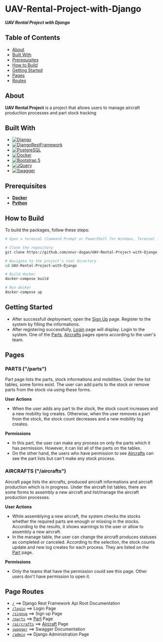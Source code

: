 # UAV-Rental-Project-with-Django

***UAV Rental Project with Django*** 

## Table of Contents
- [About](#about)
- [Built With](#built-with)
- [Prerequisites](#prerequisites)
- [How to Build](#how-to-build)
- [Getting Started](#getting-started)
- [Pages](#pages)
- [Routes](#page-routes)

## About
**UAV Rental Project** is a project that allows users to manage aircraft production processes and part stock tracking

## Built With
* [![Django][Django.com]][Django-url]
* [![DjangoRestFramework][DjangoRestFramework.com]][DjangoRestFramework-url]
* [![PostgreSQL][PostgreSQL.com]][PostgreSQL-url]
* [![Docker][Docker.com]][Docker-url]
* [![Bootstrap 5][Bootstrap.com]][Bootstrap-url]
* [![JQuery][JQuery.com]][JQuery-url]
* [![Swagger][Swagger.com]][Swagger-url]

## Prerequisites 
- **[Docker](https://www.docker.com/)**
- **[Python ](https://www.python.org/downloads/)**

## How to Build

To build the packages, follow these steps:

```bash
# Open a terminal (Command Prompt or PowerShell for Windows, Terminal for macOS/Linux)

# Clone the repository
git clone https://github.com/onur-dogan/UAV-Rental-Project-with-Django.git

# Navigate to the project's root directory
cd UAV-Rental-Project-with-Django

# Build docker 
docker-compose build

# Run docker 
docker-compose up
```

## Getting Started
- After successfull deployment, open the [Sign Up](http://localhost:8000/signup/) page. Register to the system by filling the informations.
- After registering successfully, [Login](http://localhost:8000/login/) page will display. Login to the system. One of the [Parts](#parts-parts), [Aircrafts](#aircrafts-aircrafts) pages opens according to the user's team.


## Pages
### PARTS ("/parts")
Part page lists the parts, stock informations and mobilities. Under the list tables, some forms exist. The user can add parts to the stock or remove parts from the stock via using these forms. 

**User Actions**
- When the user adds any part to the stock, the stock count increases and a new mobility log creates. Otherwise, when the user removes a part from the stock, the stock count decreases and a new mobility log creates.

**Permissions**
- In this part, the user can make any process on only the parts which it has permission. However, it can list all of the parts on the tables. 
- On the other hand, the users who have permission to see [Aircrafts](#aircrafts-aircrafts) can see the part lists but can't make any stock process.

### AIRCRAFTS ("/aircrafts")
Aircraft page lists the aircrafts, produced aircraft informations and aircraft production which is in progress. Under the aircraft list tables, there are some forms to assembly a new aircraft and list/manage the aircraft production processes. 

**User Actions** 
- While assemblying a new aircraft, the system checks the stocks whether the required parts are enough or missing in the stocks. According to the results, it shows warnings to the user or allow to assembly a new aircraft.
- In the manage table, the user can change the aircraft produces statuses as completed or canceled. According to the selection, the stock counts update and new log creates for each process. They are listed on the [Part](#parts-parts) page.

**Permissions**
- Only the teams that have the permission could see this page. Other users don't have permission to open it.


## Page Routes
- [`/`](http://localhost:8080/) ==> Django Rest Framework Api Root Documentation
- [`/login`](http://localhost:8000/login) ==> Login Page
- [`/signup`](http://localhost:8000/signup) ==> Sign up Page
- [`/parts`](http://localhost:8000/parts) ==> [Part](#parts-parts) Page
- [`/aircrafts`](http://localhost:8000/aircrafts) ==> [Aircraft](#aircrafts-aircrafts) Page
- [`swagger`](http://localhost:8000/swagger) ==> Swagger Documentation
- [`/admin`](http://localhost:8080/admin) ==> Django Administration Page


<!-- MARKDOWN LINKS & IMAGES -->
<!-- https://www.markdownguide.org/basic-syntax/#reference-style-links -->
[Django.com]: https://img.shields.io/badge/Django-092E20?style=for-the-badge&logo=django&logoColor=green
[Django-url]: https://www.djangoproject.com/
[Bootstrap.com]: https://img.shields.io/badge/Bootstrap-563D7C?style=for-the-badge&logo=bootstrap&logoColor=white
[DjangoRestFramework.com]: https://img.shields.io/badge/django--rest--framework-3.12.2-blue?style=for-the-badge&labelColor=333333&logo=django&logoColor=white&color=blue
[DjangoRestFramework-url]: https://www.django-rest-framework.org/
[PostgreSQL.com]: https://img.shields.io/badge/postgresql-4169e1?style=for-the-badge&logo=postgresql&logoColor=white
[PostgreSQL-url]: https://www.postgresql.org/
[Bootstrap.com]: https://img.shields.io/badge/Bootstrap-563D7C?style=for-the-badge&logo=bootstrap&logoColor=white
[Docker.com]: https://img.shields.io/badge/docker-257bd6?style=for-the-badge&logo=docker&logoColor=white
[Docker-url]: https://www.docker.com/ 
[Bootstrap-url]: https://getbootstrap.com/docs/5.0/getting-started/introduction/
[JQuery.com]: https://img.shields.io/badge/jQuery-0769AD?style=for-the-badge&logo=jquery&logoColor=white
[JQuery-url]: https://jquery.com 
[Swagger.com]: https://img.shields.io/badge/-Swagger-%23Clojure?style=for-the-badge&logo=swagger&logoColor=white
[Swagger-url]: https://swagger.io/ 